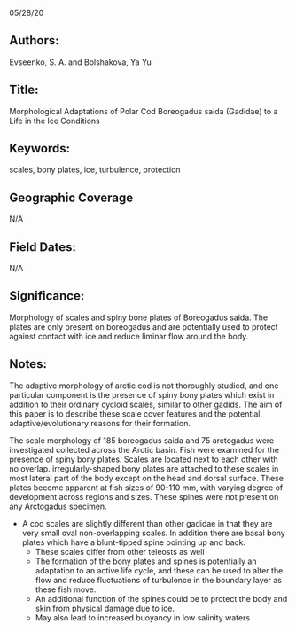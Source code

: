 05/28/20
## Authors:
Evseenko, S. A. and Bolshakova, Ya Yu
## Title:
Morphological Adaptations of Polar Cod Boreogadus saida (Gadidae) to a Life in the Ice Conditions
## Keywords:
scales, bony plates, ice, turbulence, protection
## Geographic Coverage
N/A
## Field Dates:
N/A
## Significance:
Morphology of scales and spiny bone plates of Boreogadus saida. The plates are only present on boreogadus and are potentially used to protect against contact with ice and reduce liminar flow around the body.

## Notes:
The adaptive morphology of arctic cod is not thoroughly studied, and one particular component is the presence of spiny bony plates which exist in addition to their ordinary cycloid scales, similar to other gadids. The aim of this paper is to describe these scale cover features and the potential adaptive/evolutionary reasons for their formation.

The scale morphology of 185 boreogadus saida and 75 arctogadus were investigated collected across the Arctic basin. Fish were examined for the presence of spiny bony plates. Scales are located next to each other with no overlap. irregularly-shaped bony plates are attached to these scales in most lateral part of the body except on the head and dorsal surface. These plates become apparent at fish sizes of 90-110 mm, with varying degree of development across regions and sizes. These spines were not present on any Arctogadus specimen.

- A cod scales are slightly different than other gadidae in that they are very small oval non-overlapping scales. In addition there are basal bony plates which have a blunt-tipped spine pointing up and back.
  - These scales differ from other teleosts as well
  - The formation of the bony plates and spines is potentially an adaptation to an active life cycle, and these can be used to alter the flow and reduce fluctuations of turbulence in the boundary layer as these fish move.
  - An additional function of the spines could be to protect the body and skin from physical damage due to ice.
  - May also lead to increased buoyancy in low salinity waters
